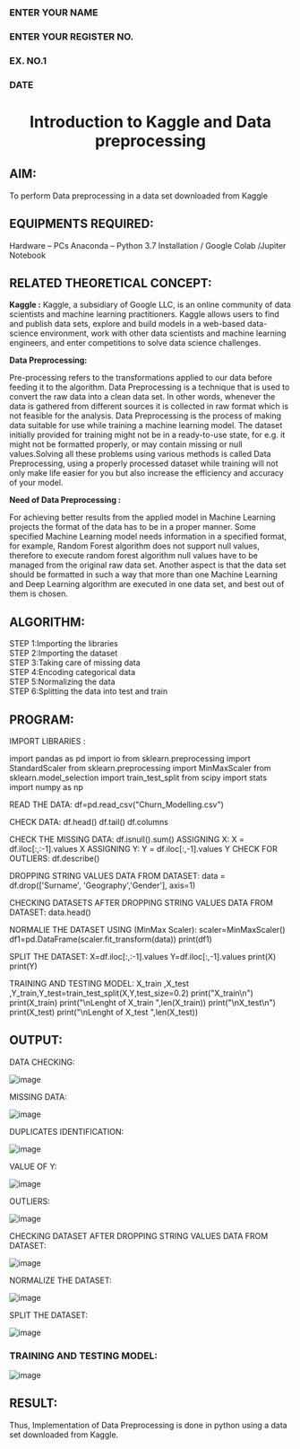 <H3>ENTER YOUR NAME</H3>
<H3>ENTER YOUR REGISTER NO.</H3>
<H3>EX. NO.1</H3>
<H3>DATE</H3>
<H1 ALIGN =CENTER> Introduction to Kaggle and Data preprocessing</H1>

## AIM:

To perform Data preprocessing in a data set downloaded from Kaggle

## EQUIPMENTS REQUIRED:
Hardware – PCs
Anaconda – Python 3.7 Installation / Google Colab /Jupiter Notebook

## RELATED THEORETICAL CONCEPT:

**Kaggle :**
Kaggle, a subsidiary of Google LLC, is an online community of data scientists and machine learning practitioners. Kaggle allows users to find and publish data sets, explore and build models in a web-based data-science environment, work with other data scientists and machine learning engineers, and enter competitions to solve data science challenges.

**Data Preprocessing:**

Pre-processing refers to the transformations applied to our data before feeding it to the algorithm. Data Preprocessing is a technique that is used to convert the raw data into a clean data set. In other words, whenever the data is gathered from different sources it is collected in raw format which is not feasible for the analysis.
Data Preprocessing is the process of making data suitable for use while training a machine learning model. The dataset initially provided for training might not be in a ready-to-use state, for e.g. it might not be formatted properly, or may contain missing or null values.Solving all these problems using various methods is called Data Preprocessing, using a properly processed dataset while training will not only make life easier for you but also increase the efficiency and accuracy of your model.

**Need of Data Preprocessing :**

For achieving better results from the applied model in Machine Learning projects the format of the data has to be in a proper manner. Some specified Machine Learning model needs information in a specified format, for example, Random Forest algorithm does not support null values, therefore to execute random forest algorithm null values have to be managed from the original raw data set.
Another aspect is that the data set should be formatted in such a way that more than one Machine Learning and Deep Learning algorithm are executed in one data set, and best out of them is chosen.


## ALGORITHM:
STEP 1:Importing the libraries<BR>
STEP 2:Importing the dataset<BR>
STEP 3:Taking care of missing data<BR>
STEP 4:Encoding categorical data<BR>
STEP 5:Normalizing the data<BR>
STEP 6:Splitting the data into test and train<BR>

##  PROGRAM:
IMPORT LIBRARIES :

import pandas as pd
import io
from sklearn.preprocessing import StandardScaler
from sklearn.preprocessing import MinMaxScaler
from sklearn.model_selection import train_test_split
from scipy import stats
import numpy as np

READ THE DATA:
df=pd.read_csv("Churn_Modelling.csv")

CHECK DATA:
df.head()
df.tail()
df.columns

CHECK THE MISSING DATA:
df.isnull().sum()
ASSIGNING X:
X = df.iloc[:,:-1].values
X
ASSIGNING Y:
Y = df.iloc[:,-1].values
Y
CHECK FOR OUTLIERS:
df.describe()

DROPPING STRING VALUES DATA FROM DATASET:
data = df.drop(['Surname', 'Geography','Gender'], axis=1)

CHECKING DATASETS AFTER DROPPING STRING VALUES DATA FROM DATASET:
data.head()

NORMALIE THE DATASET USING (MinMax Scaler):
scaler=MinMaxScaler()
df1=pd.DataFrame(scaler.fit_transform(data))
print(df1)

SPLIT THE DATASET:
X=df.iloc[:,:-1].values
Y=df.iloc[:,-1].values
print(X)
print(Y)

TRAINING AND TESTING MODEL:
X_train ,X_test ,Y_train,Y_test=train_test_split(X,Y,test_size=0.2)
print("X_train\n")
print(X_train)
print("\nLenght of X_train ",len(X_train))
print("\nX_test\n")
print(X_test)
print("\nLenght of X_test ",len(X_test))

## OUTPUT:
DATA CHECKING:

![image](https://github.com/user-attachments/assets/5b5d8cde-7762-4325-9134-f8ba54e7be70)

MISSING DATA:


![image](https://github.com/user-attachments/assets/b80c0040-7e3f-401c-868f-c8583040f0c9)

DUPLICATES IDENTIFICATION:


![image](https://github.com/user-attachments/assets/e0c656eb-cf31-4bdc-ad7a-c52769bc58eb)

VALUE OF Y:


![image](https://github.com/user-attachments/assets/0d86b56f-89fc-4f4c-aade-d81b53c323fa)

OUTLIERS:


![image](https://github.com/user-attachments/assets/6310af08-274e-4cca-9721-cb19fa9a8d44)

CHECKING DATASET AFTER DROPPING STRING VALUES DATA FROM DATASET:

![image](https://github.com/user-attachments/assets/d9d5dded-e026-4440-8ff8-5425b0adc37b)

NORMALIZE THE DATASET:


![image](https://github.com/user-attachments/assets/98d3eacf-d5a2-484d-b916-e178d40dd36b)

SPLIT THE DATASET:

![image](https://github.com/user-attachments/assets/c05e11fb-4f76-4518-8b82-dd1d359728ac)

### TRAINING AND TESTING MODEL:
![image](https://github.com/user-attachments/assets/a7c0cb51-6751-407f-aff1-bf409c7815f8)




## RESULT:
Thus, Implementation of Data Preprocessing is done in python  using a data set downloaded from Kaggle.






